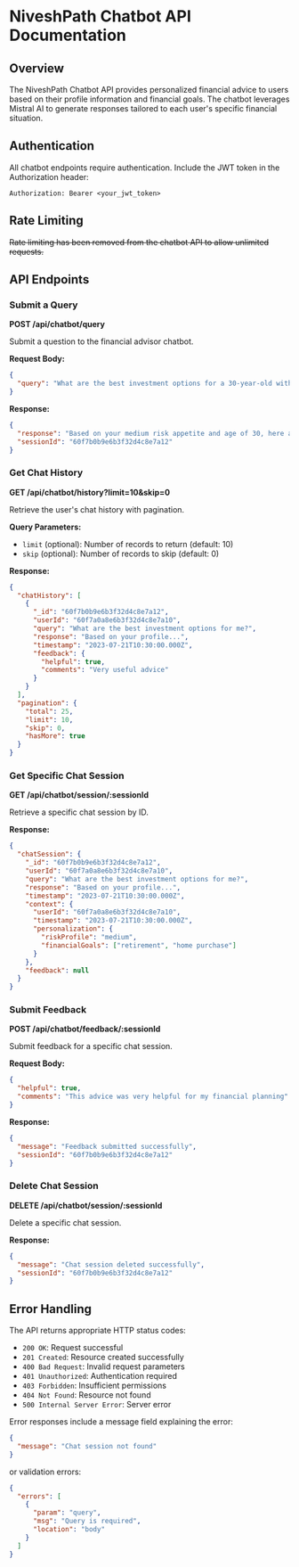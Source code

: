 # NiveshPath Chatbot API Documentation

## Overview

The NiveshPath Chatbot API provides personalized financial advice to users based on their profile information and financial goals. The chatbot leverages Mistral AI to generate responses tailored to each user's specific financial situation.

## Authentication

All chatbot endpoints require authentication. Include the JWT token in the Authorization header:

```
Authorization: Bearer <your_jwt_token>
```

## Rate Limiting

~~Rate limiting has been removed from the chatbot API to allow unlimited requests.~~

## API Endpoints

### Submit a Query

**POST /api/chatbot/query**

Submit a question to the financial advisor chatbot.

**Request Body:**
```json
{
  "query": "What are the best investment options for a 30-year-old with medium risk appetite?"
}
```

**Response:**
```json
{
  "response": "Based on your medium risk appetite and age of 30, here are some investment options...",
  "sessionId": "60f7b0b9e6b3f32d4c8e7a12"
}
```

### Get Chat History

**GET /api/chatbot/history?limit=10&skip=0**

Retrieve the user's chat history with pagination.

**Query Parameters:**
- `limit` (optional): Number of records to return (default: 10)
- `skip` (optional): Number of records to skip (default: 0)

**Response:**
```json
{
  "chatHistory": [
    {
      "_id": "60f7b0b9e6b3f32d4c8e7a12",
      "userId": "60f7a0a8e6b3f32d4c8e7a10",
      "query": "What are the best investment options for me?",
      "response": "Based on your profile...",
      "timestamp": "2023-07-21T10:30:00.000Z",
      "feedback": {
        "helpful": true,
        "comments": "Very useful advice"
      }
    }
  ],
  "pagination": {
    "total": 25,
    "limit": 10,
    "skip": 0,
    "hasMore": true
  }
}
```

### Get Specific Chat Session

**GET /api/chatbot/session/:sessionId**

Retrieve a specific chat session by ID.

**Response:**
```json
{
  "chatSession": {
    "_id": "60f7b0b9e6b3f32d4c8e7a12",
    "userId": "60f7a0a8e6b3f32d4c8e7a10",
    "query": "What are the best investment options for me?",
    "response": "Based on your profile...",
    "timestamp": "2023-07-21T10:30:00.000Z",
    "context": {
      "userId": "60f7a0a8e6b3f32d4c8e7a10",
      "timestamp": "2023-07-21T10:30:00.000Z",
      "personalization": {
        "riskProfile": "medium",
        "financialGoals": ["retirement", "home purchase"]
      }
    },
    "feedback": null
  }
}
```

### Submit Feedback

**POST /api/chatbot/feedback/:sessionId**

Submit feedback for a specific chat session.

**Request Body:**
```json
{
  "helpful": true,
  "comments": "This advice was very helpful for my financial planning"
}
```

**Response:**
```json
{
  "message": "Feedback submitted successfully",
  "sessionId": "60f7b0b9e6b3f32d4c8e7a12"
}
```

### Delete Chat Session

**DELETE /api/chatbot/session/:sessionId**

Delete a specific chat session.

**Response:**
```json
{
  "message": "Chat session deleted successfully",
  "sessionId": "60f7b0b9e6b3f32d4c8e7a12"
}
```

## Error Handling

The API returns appropriate HTTP status codes:

- `200 OK`: Request successful
- `201 Created`: Resource created successfully
- `400 Bad Request`: Invalid request parameters
- `401 Unauthorized`: Authentication required
- `403 Forbidden`: Insufficient permissions
- `404 Not Found`: Resource not found
- `500 Internal Server Error`: Server error

Error responses include a message field explaining the error:

```json
{
  "message": "Chat session not found"
}
```

or validation errors:

```json
{
  "errors": [
    {
      "param": "query",
      "msg": "Query is required",
      "location": "body"
    }
  ]
}
```